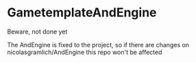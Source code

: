 GametemplateAndEngine
=====================

Beware, not done yet

The AndEngine is fixed to the project, so if there are changes on nicolasgramlich/AndEngine this repo won't be affected
